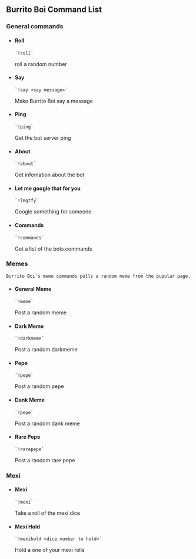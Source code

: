 ## Burrito Boi Command List

### General commands

* #### Roll

      `!roll`

   roll a random number

* #### Say

      `!say <say message>`

    Make Burrito Boi say a message



* #### Ping

      `!ping`

    Get the bot server ping



* #### About

      `!about`

    Get infomation about the bot



* #### Let me google that for you

      `!lmgtfy`

    Google something for someone



* #### Commands

      `!commands`

    Get a list of the bots commands




### Memes

    Burrito Boi's meme commands pulls a random meme from the pupular page.


* #### General Meme

      `!meme`

   Post a random meme



* #### Dark Meme

      `!darkmeme`

    Post a random darkmeme



* #### Pepe

      `!pepe`

    Post a random pepe



* #### Dank Meme

      `!pepe`

    Post a random dank meme



* #### Rare Pepe

      `!rarepepe`

    Post a random rare pepe



### Mexi

* #### Mexi

      `!mexi`

    Take a roll of the mexi dice



* #### Mexi Hold

      `!mexihold <dice number to hold>`

    Hold a one of your mexi rolls





